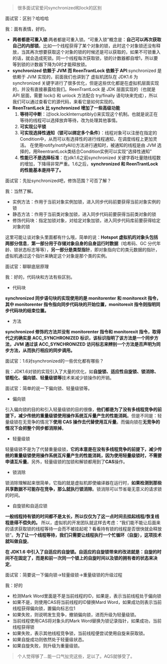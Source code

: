 > 很多面试官爱问synchronized和lock的区别

面试官：区别？哈哈哈

我：面有表情，好的。

- **两者都是可重入锁**:两者都是可重入锁。“可重入锁”概念是：**自己可以再次获取自己的内部锁**。比如一个线程获得了某个对象的锁，此时这个对象锁还没有释放，当其再次想要获取这个对象的锁的时候还是可以获取的，如果不可锁重入的话，就会造成死锁。同一个线程每次获取锁，锁的计数器都自增1，所以要等到锁的计数器下降为0时才能释放锁。
- **synchronized 依赖于 JVM 而 ReenTrantLock 依赖于 API**:synchronized 是依赖于 JVM 实现的，前面我们也讲到了 虚拟机团队在 JDK1.6 为 synchronized 关键字进行了很多优化，但是这些优化都是在虚拟机层面实现的，并没有直接暴露给我们。ReenTrantLock 是 JDK 层面实现的（也就是 API 层面，需要 lock() 和 unlock 方法配合 try/finally 语句块来完成），所以我们可以通过查看它的源代码，来看它是如何实现的。
- **ReenTrantLock 比 synchronized 增加了一些高级功能**
   1. **等待可中断**：过lock.lockInterruptibly()来实现这个机制。也就是说正在等待的线程可以选择放弃等待，改为处理其他事情。
   2. **可实现公平锁**
   3. **可实现选择性通知（锁可以绑定多个条件）**：线程对象可以注册在指定的Condition中，从而可以有选择性的进行线程通知，在调度线程上更加灵活。 在使用notify/notifyAll()方法进行通知时，被通知的线程是由 JVM 选择的，用ReentrantLock类结合Condition实例可以实现“选择性通知”
   4. **性能已不是选择标准**：在jdk1.6之前synchronized 关键字吞吐量随线程数的增加，下降得非常严重。1.6之后，**synchronized 和 ReenTrantLock 的性能基本是持平了。**

面试官：先扯synchronized吧，修饰范围？可否了解？

我：当然了解。

- 实例方法：作用于当前对象实例加锁，进入同步代码前要获得当前对象实例的锁
- 静态方法：作用于当前类对象加锁，进入同步代码前要获得当前类对象的锁
- 修饰代码块：指定加锁对象，对给定对象加锁，进入同步代码库前要获得给定对象的锁

这里可能让谈对象头里面都有什么哦，简单的说：**Hotspot 虚拟机的对象头包括两部分信息**，**第一部分用于存储对象自身的自身运行时数据**（哈希码、GC 分代年龄、锁状态标志等等），**另一部分是类型指针**，即对象指向它的类元数据的指针，虚拟机通过这个指针来确定这个对象是那个类的实例。

面试官：聊聊底层原理

我：好的，代码块和方法有些区别。

- 代码块

**synchronized 同步语句块的实现使用的是 monitorenter 和 monitorexit 指令，其中 monitorenter 指令指向同步代码块的开始位置，monitorexit 指令则指明同步代码块的结束位置。**

- 方法

**synchronized 修饰的方法并没有 monitorenter 指令和 monitorexit 指令，取得代之的确实是 ACC_SYNCHRONIZED 标识，该标识指明了该方法是一个同步方法，JVM 通过该 ACC_SYNCHRONIZED 访问标志来辨别一个方法是否声明为同步方法，从而执行相应的同步调用。**

面试官：1.6对synchronized的一些优化都有哪些？

我：JDK1.6对锁的实现引入了大量的优化，如**自旋锁、适应性自旋锁、锁消除、锁粗化、偏向锁、轻量级锁等**技术来减少锁操作的开销。

面试官：简单的说一下偏向锁、轻量级锁等。

- 偏向锁

引入偏向锁的目的和引入轻量级锁的目的很像，**他们都是为了没有多线程竞争的前提下，减少传统的重量级锁使用操作系统互斥量产生的性能消耗**。但是不同是：轻量级锁在无竞争的情况下**使用 CAS 操作去代替使用互斥量**。而偏向锁在**无竞争的情况下会把整个同步都消除掉**。

- 轻量级锁

轻量级锁不是为了代替重量级锁，**它的本意是在没有多线程竞争的前提下，减少传统的重量级锁使用操作系统互斥量产生的性能消耗，因为使用轻量级锁时，不需要申请互斥量**。另外，轻量级锁的加锁和解锁都用到了**CAS**操作。

- 锁消除

锁消除理解起来很简单，它指的就是虚拟机即使编译器在运行时，**如果检测到那些共享数据不可能存在竞争，那么就执行锁消除**。锁消除可以节省毫无意义的请求锁的时间。

- 自旋锁和自适应锁

**一般线程持有锁的时间都不是太长，所以仅仅为了这一点时间去挂起线程/恢复线程是得不偿失的。** 所以，虚拟机的开发团队就这样去考虑：“我们能不能让后面来的请求获取锁的线程等待一会而不被挂起呢？看看持有锁的线程是否很快就会释放锁”。**为了让一个线程等待，我们只需要让线程执行一个忙循环（自旋），这项技术就叫做自旋**。

**在 JDK1.6 中引入了自适应的自旋锁。自适应的自旋锁带来的改进就是：自旋的时间不在固定了，而是和前一次同一个锁上的自旋时间以及锁的拥有者的状态来决定**。

面试官：简要说一下偏向锁->轻量级锁->重量级锁的升级过程

我：好的

- 检测Mark Word里面是不是当前线程的ID，如果是，表示当前线程处于偏向锁
- 如果不是，则使用CAS将当前线程的ID替换Mard Word，如果成功则表示当前线程获得偏向锁，置偏向标志位1
- 如果失败，则说明发生竞争，撤销偏向锁，进而升级为轻量级锁。
- 当前线程使用CAS将对象头的Mark Word替换为锁记录指针，如果成功，当前线程获得锁
- 如果失败，表示其他线程竞争锁，当前线程便尝试使用自旋来获取锁。
- 如果自旋成功则依然处于轻量级状态。
- 如果自旋失败，则升级为重量级锁。



> 个人觉得够了...能一口气扯完这些，足以了。AQS就够受了。